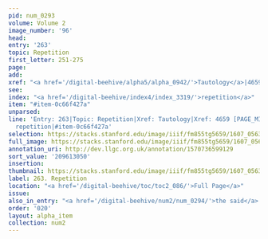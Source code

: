 ```yaml
---
pid: num_0293
volume: Volume 2
image_number: '96'
head:
entry: '263'
topic: Repetition
first_letter: 251-275
page:
add:
xref: "<a href='/digital-beehive/alpha5/alpha_0942/'>Tautology</a>|4659 [PAGE_MISSING]"
see:
index: "<a href='/digital-beehive/index4/index_3319/'>repetition</a>"
item: "#item-0c66f427a"
unparsed:
line: 'Entry: 263|Topic: Repetition|Xref: Tautology|Xref: 4659 [PAGE_MISSING]|Index:
  repetition|#item-0c66f427a'
selection: https://stacks.stanford.edu/image/iiif/fm855tg5659/1607_0563/838,3050,2905,610/full/0/default.jpg
full_image: https://stacks.stanford.edu/image/iiif/fm855tg5659/1607_0563/full/full/0/default.jpg
annotation_uri: http://dev.llgc.org.uk/annotation/1570736599129
sort_value: '209613050'
insertion:
thumbnail: https://stacks.stanford.edu/image/iiif/fm855tg5659/1607_0563/838,3050,600,180/250,/0/default.jpg
label: 263. Repetition
location: "<a href='/digital-beehive/toc/toc2_086/'>Full Page</a>"
issue:
also_in_entry: "<a href='/digital-beehive/num2/num_0294/'>the said</a>|<a href='/digital-beehive/num2/num_0295/'>Dittology</a>"
order: '020'
layout: alpha_item
collection: num2
---
```

